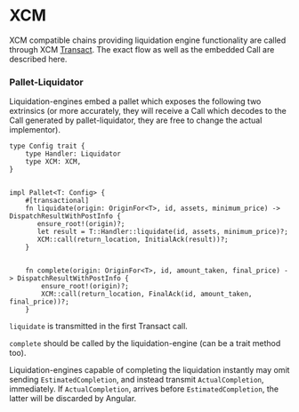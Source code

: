 # XCM

XCM compatible chains providing liquidation engine functionality are called through XCM [Transact](https://github.com/paritytech/polkadot/blob/ed480c518b968b41172a99b6ebda5939f04f667e/xcm/src/v2/mod.rs#L308). The exact flow as well as the embedded Call are described here.

### Pallet-Liquidator

Liquidation-engines embed a pallet which exposes the following two extrinsics (or more accurately, they will receive a Call which decodes to the Call generated by pallet-liquidator, they are free to change the actual implementor).


```plain
type Config trait {
    type Handler: Liquidator
    type XCM: XCM,
}


impl Pallet<T: Config> {
    #[transactional]
    fn liquidate(origin: OriginFor<T>, id, assets, minimum_price) -> DispatchResultWithPostInfo {
       ensure_root!(origin)?;
       let result = T::Handler::liquidate(id, assets, minimum_price)?;
       XCM::call(return_location, InitialAck(result))?;
    }


    fn complete(origin: OriginFor<T>, id, amount_taken, final_price) -> DispatchResultWithPostInfo {
        ensure_root!(origin)?;
        XCM::call(return_location, FinalAck(id, amount_taken, final_price))?;
    }
```


`liquidate` is transmitted in the first Transact call.

`complete` should be called by the liquidation-engine (can be a trait method too).


Liquidation-engines capable of completing the liquidation instantly may omit sending `EstimatedCompletion`, and instead transmit `ActualCompletion`, immediately. If `ActualCompletion`, arrives before `EstimatedCompletion`, the latter will be discarded by Angular.
